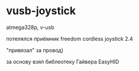 # vusb-joystick
atmega328p, v-usb


потелялся приёмник freedom cordless joystick 2.4


"привязал" за провод)


за основу взял библеотеку Гайвера EasyHID
